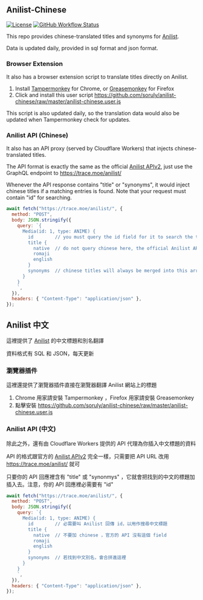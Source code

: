 ## Anilist-Chinese

[![License](https://img.shields.io/github/license/soruly/anilist-chinese.svg?style=flat-square)](https://github.com/soruly/anilist-chinese/blob/master/LICENSE)
[![GitHub Workflow Status](https://img.shields.io/github/workflow/status/soruly/anilist-chinese/Node.js%20CI?style=flat-square)](https://github.com/soruly/anilist-chinese/actions)

This repo provides chinese-translated titles and synonyms for [Anilist](http://anilist.co).

Data is updated daily, provided in sql format and json format.

### Browser Extension

It also has a browser extension script to translate titles directly on Anilist.

1. Install [Tampermonkey](https://tampermonkey.net/) for Chrome, or [Greasemonkey](http://www.greasespot.net/) for Firefox
2. Click and install this user script https://github.com/soruly/anilist-chinese/raw/master/anilist-chinese.user.js

This script is also updated daily, so the translation data would also be updated when Tampermonkey check for updates.

### Anilist API (Chinese)

It also has an API proxy (served by Cloudflare Workers) that injects chinese-translated titles.

The API format is exactly the same as the official [Anilist APIv2](https://github.com/AniList/ApiV2-GraphQL-Docs), just use the GraphQL endpoint to https://trace.moe/anilist/

Whenever the API response contains "title" or "synonyms", it would inject chinese titles if a matching entries is found. Note that your request must contain "id" for searching.

```javascript
await fetch("https://trace.moe/anilist/", {
  method: "POST",
  body: JSON.stringify({
    query: `{
      Media(id: 1, type: ANIME) {
        id        // you must query the id field for it to search the translated database
        title {
          native  // do not query chinese here, the official Anilist API doesn't recognize
          romaji
          english
        }
        synonyms  // chinese titles will always be merged into this array
      }
    }
    `,
  }),
  headers: { "Content-Type": "application/json" },
});
```

## Anilist 中文

這裡提供了 [Anilist](http://anilist.co) 的中文標題和別名翻譯

資料格式有 SQL 和 JSON，每天更新

### 瀏覽器插件

這裡還提供了瀏覽器插件直接在瀏覽器翻譯 Anilist 網站上的標題

1. Chrome 用家請安裝 Tampermonkey ，Firefox 用家請安裝 Greasemonkey
2. 點擊安裝 https://github.com/soruly/anilist-chinese/raw/master/anilist-chinese.user.js

### Anilist API (中文)

除此之外，還有由 Cloudflare Workers 提供的 API 代理為你插入中文標題的資料

API 的格式跟官方的 [Anilist APIv2](https://github.com/AniList/ApiV2-GraphQL-Docs) 完全一樣，只需要把 API URL 改用 https://trace.moe/anilist/ 就可

只要你的 API 回應裡含有 "title" 或 "synonmys" ，它就會把找到的中文的標題加插入去。注意，你的 API 回應裡必需要有 "id"

```javascript
await fetch("https://trace.moe/anilist/", {
  method: "POST",
  body: JSON.stringify({
    query: `{
      Media(id: 1, type: ANIME) {
        id        // 必需要叫 Anilist 回傳 id，以用作搜尋中文標題
        title {
          native  // 不要加 chinese ，官方的 API 沒有這個 field
          romaji
          english
        }
        synonyms  // 若找到中文別名，會合拼進這裡
      }
    }
    `,
  }),
  headers: { "Content-Type": "application/json" },
});
```
